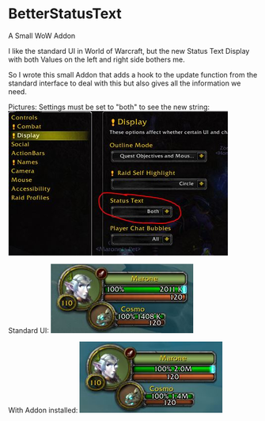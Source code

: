 # BetterStatusText
A Small WoW Addon

I like the standard UI in World of Warcraft, but the new Status Text Display with both Values on the left and right side bothers me.

So I wrote this small Addon that adds a hook to the update function from the standard interface to deal with this but also gives all the information we need.

Pictures:
Settings must be set to "both" to see the new string:
![settings.jpg](https://github.com/Marakuja/BetterStatusText/blob/master/Options.JPG)

Standard UI:
![PlayerUIStandard](https://github.com/Marakuja/BetterStatusText/blob/master/PlayerTextStandard.JPG)

With Addon installed:
![PlayerUINew](https://github.com/Marakuja/BetterStatusText/blob/master/PlayerTextNew.JPG)
